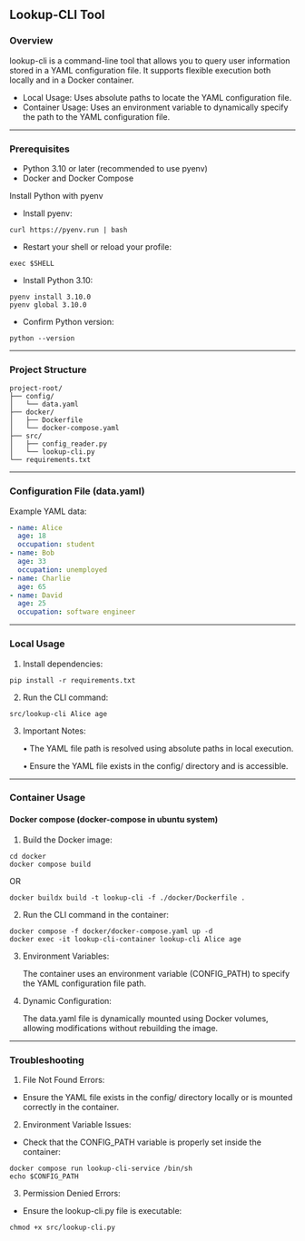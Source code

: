 ## Lookup-CLI Tool

### Overview

lookup-cli is a command-line tool that allows you to query user information stored in a YAML configuration file. It supports flexible execution both locally and in a Docker container.
- Local Usage: Uses absolute paths to locate the YAML configuration file.
- Container Usage: Uses an environment variable to dynamically specify the path to the YAML configuration file.
-----------------------------------------------------------------------------

### Prerequisites

- Python 3.10 or later (recommended to use pyenv)
- Docker and Docker Compose

Install Python with pyenv
- Install pyenv:
```shell
curl https://pyenv.run | bash
```
- Restart your shell or reload your profile:
```shell
exec $SHELL
```
- Install Python 3.10:
```shell
pyenv install 3.10.0
pyenv global 3.10.0
```
- Confirm Python version:
```shell
python --version
```
-----------------------------------------------------------------------------
### Project Structure
```shell
project-root/
├── config/
│   └── data.yaml
├── docker/
│   ├── Dockerfile
│   └── docker-compose.yaml
├── src/
│   ├── config_reader.py
│   └── lookup-cli.py
└── requirements.txt
```
-----------------------------------------------------------------------------
### Configuration File (data.yaml)
Example YAML data:
```yaml
- name: Alice
  age: 18
  occupation: student
- name: Bob
  age: 33
  occupation: unemployed
- name: Charlie
  age: 65
- name: David
  age: 25
  occupation: software engineer
```
-----------------------------------------------------------------------------
### Local Usage
1.	Install dependencies:

```shell
pip install -r requirements.txt
```

2. Run the CLI command:

```shell
src/lookup-cli Alice age
```

3. Important Notes:

	•	The YAML file path is resolved using absolute paths in local execution.

	•	Ensure the YAML file exists in the config/ directory and is accessible.
-----------------------------------------------------------------------------
### Container Usage
#### Docker compose (docker-compose in ubuntu system)

1. Build the Docker image:
```shell
cd docker
docker compose build
```
OR
```shell
docker buildx build -t lookup-cli -f ./docker/Dockerfile .
```
2. Run the CLI command in the container:

```shell
docker compose -f docker/docker-compose.yaml up -d
docker exec -it lookup-cli-container lookup-cli Alice age
```

3. Environment Variables:

    The container uses an environment variable (CONFIG_PATH) to specify the YAML configuration file path.

4. Dynamic Configuration:

    The data.yaml file is dynamically mounted using Docker volumes, allowing modifications without rebuilding the image.

-----------------------------------------------------------------------------
### Troubleshooting
1. File Not Found Errors:
- Ensure the YAML file exists in the config/ directory locally or is mounted correctly in the container.
2. Environment Variable Issues:
- Check that the CONFIG_PATH variable is properly set inside the container:
```shell
docker compose run lookup-cli-service /bin/sh
echo $CONFIG_PATH
```
3. Permission Denied Errors:
- Ensure the lookup-cli.py file is executable:
```shell
chmod +x src/lookup-cli.py
```
